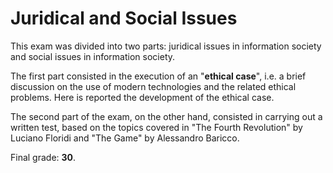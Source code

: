 # Juridical and Social Issues

This exam was divided into two parts: juridical issues in information society and social issues in information society. 

The first part consisted in the execution of an "**ethical case**", i.e. a brief discussion on the use of modern technologies and the related ethical problems. Here is reported the development of the ethical case.

The second part of the exam, on the other hand, consisted in carrying out a written test, based on the topics covered in "The Fourth Revolution" by Luciano Floridi and "The Game" by Alessandro Baricco. 

Final grade: **30**.
